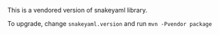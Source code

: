 This is a vendored version of snakeyaml library.

To upgrade, change `snakeyaml.version` and run `mvn -Pvendor package`